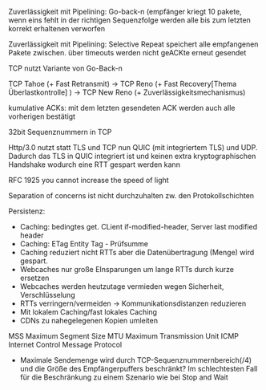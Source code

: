 Zuverlässigkeit mit Pipelining: Go-back-n (empfänger kriegt 10 pakete, wenn eins fehlt in der richtigen Sequenzfolge werden alle bis zum letzten korrekt erhaltenen verworfen

Zuverlässigkeit mit Pipelining: Selective Repeat speichert alle empfangenen Pakete zwischen. über timeouts werden nicht geACKte erneut gesendet

TCP nutzt Variante von Go-Back-n

TCP Tahoe (+ Fast Retransmit) -> TCP Reno (+ Fast Recovery[Thema Überlastkontrolle] ) -> TCP New Reno (+ Zuverlässigkeitsmechanismus)

kumulative ACKs: mit dem letzten gesendeten ACK werden auch alle vorherigen bestätigt

32bit Sequenznummern in TCP

Http/3.0 nutzt statt TLS und TCP nun QUIC (mit integriertem TLS) und UDP. Dadurch das TLS in QUIC integriert ist und keinen extra kryptographischen Handshake wodurch eine RTT gespart werden kann


RFC 1925 you cannot increase the speed of light

Separation of concerns ist nicht durchzuhalten zw. den Protokollschichten


Persistenz: 

- Caching: bedingtes get. CLient if-modified-header, Server last modified header
- Caching: ETag Entity Tag - Prüfsumme
- Caching reduziert nicht RTTs aber die Datenübertragung (Menge) wird gespart.
- Webcaches nur große EInsparungen um lange RTTs durch kurze ersetzen
- Webcaches werden heutzutage vermieden wegen Sicherheit, Verschlüsselung
- RTTs verringern/vermeiden -> Kommunikationsdistanzen reduzieren
- Mit lokalem Caching/fast lokales Caching
- CDNs zu nahegelegenen Kopien umleiten

MSS Maximum Segment Size
MTU Maximum Transmission Unit
ICMP Internet Control Message Protocol


- Maximale Sendemenge wird durch TCP-Sequenznummernbereich(/4) und die Größe des Empfängerpuffers beschränkt? Im schlechtesten Fall für die Beschränkung zu einem Szenario wie bei Stop and Wait
